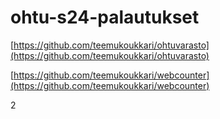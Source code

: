 # ohtu-s24-palautukset
[https://github.com/teemukoukkari/ohtuvarasto](https://github.com/teemukoukkari/ohtuvarasto)

[https://github.com/teemukoukkari/webcounter](https://github.com/teemukoukkari/webcounter)

2